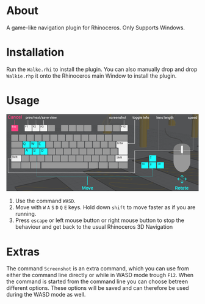 # About

A game-like navigation plugin for Rhinoceros. Only Supports Windows.

# Installation

Run the `Walke.rhi` to install the plugin. You can also manually drop and drop `Walkie.rhp` it onto the Rhinoceros main Window to install the plugin.

# Usage

![](image/wasd-screen.png)

1. Use the command `WASD`.
1. Move with `W` `A` `S` `D` `Q` `E` keys. Hold down `shift` to move faster as if you are running.
1. Press `escape` or left mouse button or right mouse button to stop the behaviour and get back to the usual Rhinoceros 3D Navigation

# Extras

The command `Screenshot` is an extra command, which you can use from either the command line directly or while in WASD mode trough `F12`.
When the command is started from the command line you can choose betreen different options. These options will be saved and can therefore be used during the WASD mode as well.

